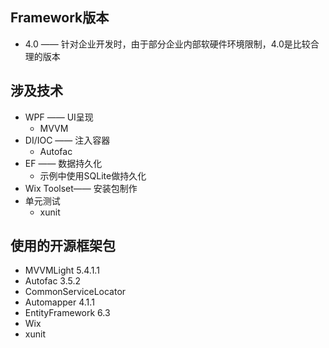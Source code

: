 ## Framework版本

* 4.0 —— 针对企业开发时，由于部分企业内部软硬件环境限制，4.0是比较合理的版本

## 涉及技术

* WPF —— UI呈现
  * MVVM
* DI/IOC —— 注入容器
  * Autofac
* EF —— 数据持久化
  * 示例中使用SQLite做持久化
* Wix Toolset—— 安装包制作
* 单元测试
  * xunit

## 使用的开源框架包

* MVVMLight 5.4.1.1
* Autofac 3.5.2
* CommonServiceLocator
* Automapper 4.1.1
* EntityFramework 6.3
* Wix
* xunit